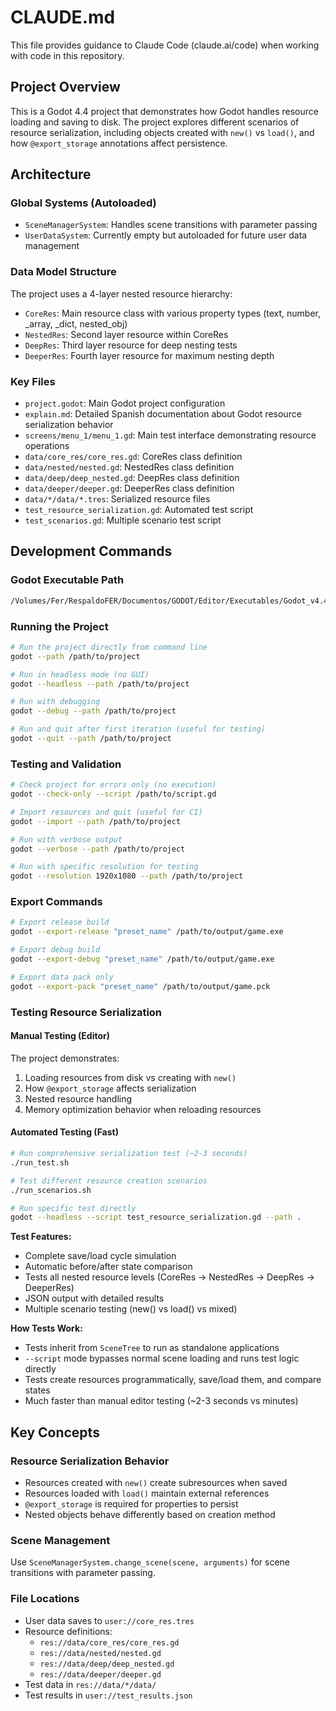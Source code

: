 # CLAUDE.md

This file provides guidance to Claude Code (claude.ai/code) when working with code in this repository.

## Project Overview

This is a Godot 4.4 project that demonstrates how Godot handles resource loading and saving to disk. The project explores different scenarios of resource serialization, including objects created with `new()` vs `load()`, and how `@export_storage` annotations affect persistence.

## Architecture

### Global Systems (Autoloaded)
- `SceneManagerSystem`: Handles scene transitions with parameter passing
- `UserDataSystem`: Currently empty but autoloaded for future user data management

### Data Model Structure
The project uses a 4-layer nested resource hierarchy:
- `CoreRes`: Main resource class with various property types (text, number, _array, _dict, nested_obj)
- `NestedRes`: Second layer resource within CoreRes
- `DeepRes`: Third layer resource for deep nesting tests
- `DeeperRes`: Fourth layer resource for maximum nesting depth

### Key Files
- `project.godot`: Main Godot project configuration
- `explain.md`: Detailed Spanish documentation about Godot resource serialization behavior
- `screens/menu_1/menu_1.gd`: Main test interface demonstrating resource operations
- `data/core_res/core_res.gd`: CoreRes class definition
- `data/nested/nested.gd`: NestedRes class definition
- `data/deep/deep_nested.gd`: DeepRes class definition
- `data/deeper/deeper.gd`: DeeperRes class definition
- `data/*/data/*.tres`: Serialized resource files
- `test_resource_serialization.gd`: Automated test script
- `test_scenarios.gd`: Multiple scenario test script

## Development Commands

### Godot Executable Path
```bash
/Volumes/Fer/RespaldoFER/Documentos/GODOT/Editor/Executables/Godot_v4.4.1-stable_macos.universal.app/Contents/MacOS/Godot
```

### Running the Project
```bash
# Run the project directly from command line
godot --path /path/to/project

# Run in headless mode (no GUI)
godot --headless --path /path/to/project

# Run with debugging
godot --debug --path /path/to/project

# Run and quit after first iteration (useful for testing)
godot --quit --path /path/to/project
```

### Testing and Validation
```bash
# Check project for errors only (no execution)
godot --check-only --script /path/to/script.gd

# Import resources and quit (useful for CI)
godot --import --path /path/to/project

# Run with verbose output
godot --verbose --path /path/to/project

# Run with specific resolution for testing
godot --resolution 1920x1080 --path /path/to/project
```

### Export Commands
```bash
# Export release build
godot --export-release "preset_name" /path/to/output/game.exe

# Export debug build
godot --export-debug "preset_name" /path/to/output/game.exe

# Export data pack only
godot --export-pack "preset_name" /path/to/output/game.pck
```

### Testing Resource Serialization

#### Manual Testing (Editor)
The project demonstrates:
1. Loading resources from disk vs creating with `new()`
2. How `@export_storage` affects serialization
3. Nested resource handling
4. Memory optimization behavior when reloading resources

#### Automated Testing (Fast)
```bash
# Run comprehensive serialization test (~2-3 seconds)
./run_test.sh

# Test different resource creation scenarios
./run_scenarios.sh

# Run specific test directly
godot --headless --script test_resource_serialization.gd --path .
```

**Test Features:**
- Complete save/load cycle simulation
- Automatic before/after state comparison
- Tests all nested resource levels (CoreRes → NestedRes → DeepRes → DeeperRes)
- JSON output with detailed results
- Multiple scenario testing (new() vs load() vs mixed)

**How Tests Work:**
- Tests inherit from `SceneTree` to run as standalone applications
- `--script` mode bypasses normal scene loading and runs test logic directly
- Tests create resources programmatically, save/load them, and compare states
- Much faster than manual editor testing (~2-3 seconds vs minutes)

## Key Concepts

### Resource Serialization Behavior
- Resources created with `new()` create subresources when saved
- Resources loaded with `load()` maintain external references
- `@export_storage` is required for properties to persist
- Nested objects behave differently based on creation method

### Scene Management
Use `SceneManagerSystem.change_scene(scene, arguments)` for scene transitions with parameter passing.

### File Locations
- User data saves to `user://core_res.tres`
- Resource definitions:
  - `res://data/core_res/core_res.gd`
  - `res://data/nested/nested.gd`
  - `res://data/deep/deep_nested.gd`
  - `res://data/deeper/deeper.gd`
- Test data in `res://data/*/data/`
- Test results in `user://test_results.json`